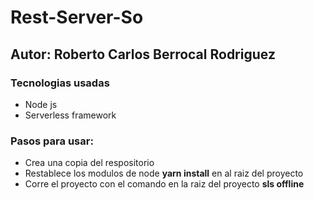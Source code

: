 # Rest-Server-So

## Autor: **Roberto Carlos Berrocal Rodriguez**

### Tecnologias usadas 
  * Node js
  * Serverless framework

### Pasos para usar:
  * Crea una copia del respositorio 
  * Restablece los modulos de node **yarn install** en al raiz del proyecto
  * Corre el proyecto con el comando en la raiz del proyecto **sls offline**
